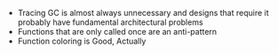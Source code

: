 - Tracing GC is almost always unnecessary and designs that require it probably have fundamental architectural problems
- Functions that are only called once are an anti-pattern
- Function coloring is Good, Actually
